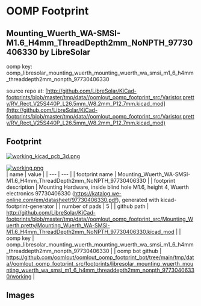 # OOMP Footprint  
## Mounting_Wuerth_WA-SMSI-M1.6_H4mm_ThreadDepth2mm_NoNPTH_97730406330  by LibreSolar  
  
oomp key: oomp_libresolar_mounting_wuerth_mounting_wuerth_wa_smsi_m1_6_h4mm_threaddepth2mm_nonpth_97730406330  
  
source repo at: [http://github.com/LibreSolar/KiCad-footprints/blob/master/tmp/data//oomlout_oomp_footprint_src/Varistor.pretty/RV_Rect_V25S440P_L26.5mm_W8.2mm_P12.7mm.kicad_mod](http://github.com/LibreSolar/KiCad-footprints/blob/master/tmp/data//oomlout_oomp_footprint_src/Varistor.pretty/RV_Rect_V25S440P_L26.5mm_W8.2mm_P12.7mm.kicad_mod)  
## Footprint  
  
[![working_kicad_pcb_3d.png](working_kicad_pcb_3d_600.png)](working_kicad_pcb_3d.png)  
  
[![working.png](working_600.png)](working.png)  
| name | value | 
| --- | --- | 
| footprint name | Mounting_Wuerth_WA-SMSI-M1.6_H4mm_ThreadDepth2mm_NoNPTH_97730406330 | 
| footprint description | Mounting Hardware, inside blind hole M1.6, height 4, Wuerth electronics 97730406330 (https://katalog.we-online.com/em/datasheet/97730406330.pdf), generated with kicad-footprint-generator | 
| number of pads | 5 | 
| github path | http://github.com/LibreSolar/KiCad-footprints/blob/master/tmp/data//oomlout_oomp_footprint_src/Mounting_Wuerth.pretty/Mounting_Wuerth_WA-SMSI-M1.6_H4mm_ThreadDepth2mm_NoNPTH_97730406330.kicad_mod | 
| oomp key | oomp_libresolar_mounting_wuerth_mounting_wuerth_wa_smsi_m1_6_h4mm_threaddepth2mm_nonpth_97730406330 | 
| oomp bot github | https://github.com/oomlout/oomlout_oomp_footprint_bot/tree/main/tmp/data//oomlout_oomp_footprint_src/footprints/libresolar_mounting_wuerth_mounting_wuerth_wa_smsi_m1_6_h4mm_threaddepth2mm_nonpth_97730406330/working | 
## Images  
